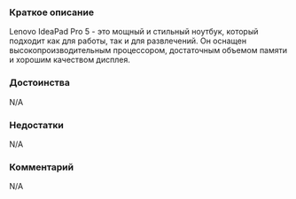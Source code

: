 ### **Краткое описание**
Lenovo IdeaPad Pro 5 - это мощный и стильный ноутбук, который подходит как для работы, так и для развлечений. Он оснащен высокопроизводительным процессором, достаточным объемом памяти и хорошим качеством дисплея.

### **Достоинства**
N/A

### **Недостатки**
N/A

### **Комментарий**
N/A
